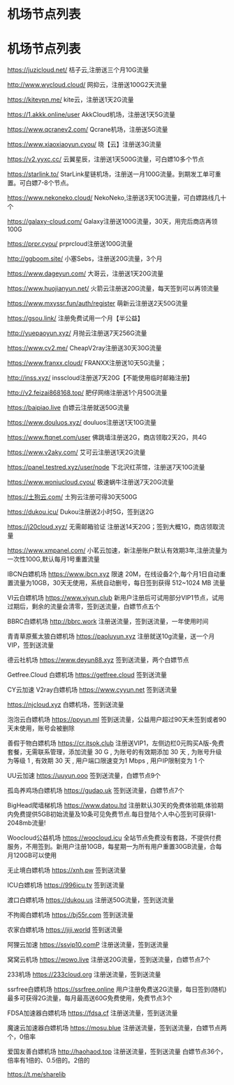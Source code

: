 # 机场节点列表
# 机场节点列表
https://juzicloud.net/ 桔子云,注册送三个月10G流量

http://www.wycloud.cloud/ 网抑云，注册送100G2天流量

https://kitevpn.me/ kite云，注册送1天2G流量

https://1.akkk.online/user AkkCloud机场，注册送1天5G流量

https://www.qcranev2.com/ Qcrane机场，注册送5G流量

https://www.xiaoxiaoyun.cyou/ 晓【云】注册送3G流量

https://v2.yyxc.cc/ 云翼星辰，注册送1天500G流量，可白嫖10多个节点

https://starlink.to/ StarLink星链机场，注册送一月100G流量。到期发工单可重置。可白嫖7-8个节点。

https://www.nekoneko.cloud/ NekoNeko,注册送3天10G流量，可白嫖路线几十个

https://galaxy-cloud.com/ Galaxy注册送100G流量，30天，用完后商店再领100G

https://prpr.cyou/ prprcloud注册送100G流量

http://ggboom.site/ 小塞Sebs，注册送20G流量，3个月

https://www.dageyun.com/ 大哥云，注册送1天20G流量

https://www.huojianyun.net/ 火箭云注册送20G流量，每天签到可以再领流量

https://www.mxyssr.fun/auth/register 萌新云注册送2天50G流量

https://gsou.link/ 注册免费试用一个月【半公益】

http://yuepaoyun.xyz/ 月抛云注册送7天256G流量

https://www.cv2.me/ CheapV2ray注册送30天30G流量

https://www.franxx.cloud/ FRANXX注册送10天5G流量；

http://inss.xyz/ insscloud注册送7天20G【不能使用临时邮箱注册】

http://v2.feizai868168.top/ 肥仔网络注册送1个月50G流量

https://baipiao.live 白嫖云注册就送50G流量

https://www.douluos.xyz/ douluos注册送1天10G流量

https://www.ftqnet.com/user 佛跳墙注册送2G，商店领取2天2G，共4G

https://www.v2aky.com/ 艾可云注册送1天2G流量

https://panel.testred.xyz/user/node 下北沢红茶馆，注册送7天10G流量

https://www.woniucloud.cyou/ 极速蜗牛注册送7天20G流量

https://土狗云.com/ 土狗云注册可得30天500G

https://dukou.icu/ Dukou注册送2小时5G，签到送2G

https://j20cloud.xyz/ 无需邮箱验证 注册送14天20G；签到大概1G，商店领取流量

https://www.xmpanel.com/ 小茗云加速，新注册账户默认有效期3年,注册流量为一次性100G,默认每月1号重置流量

IBCN白嫖机场    https://www.ibcn.xyz 限速 20M，在线设备2个,每个月1日自动重置流量为10GB，30天无使用，系统自动删号，每日签到获得 512~1024 MB 流量

VI云白嫖机场    https://www.viyun.club 新用户注册后可试用部分VIP1节点，试用过期后，剩余的流量会清零，签到送流量，白嫖节点五个

BBRC白嫖机场    http://bbrc.work 注册送流量，签到送流量，一年使用时间

青青草原蕉太狼白嫖机场    https://paoluyun.xyz 注册就送10g流量，送一个月VIP，签到送流量

德云社机场    https://www.deyun88.xyz 签到送流量，两个白嫖节点

Getfree.Cloud 白嫖机场    https://getfree.cloud 签到送流量

CY云加速 V2ray白嫖机场    https://www.cyyun.net 签到送流量

https://njcloud.xyz 白嫖机场，签到送流量

泡泡云白嫖机场 https://ppyun.ml 签到送流量，公益用户超过90天未签到或者90天未使用，账号会被删除

善假于物白嫖机场 https://cr.itsok.club 注册送VIP1，左侧边栏0元购买A版-免费套餐，无需联系管理，添加流量 30 G , 为账号的有效期添加 30 天 , 为账号升级为等级 1 , 有效期 30 天 , 用户端口限速变为1 Mbps , 用户IP限制变为 1 个

UU云加速 https://uuyun.ooo 签到送流量，白嫖节点9个

孤岛养鸡场白嫖机场 https://gudao.uk 签到送流量，白嫖节点7个

BigHead爬墙梯机场 https://www.datou.ltd 注册默认30天的免费体验期,体验期内免费提供5GB初始流量及10条可见免费节点.每日登陆个人中心签到可获得1-2048mb流量!

Woocloud公益机场 https://woocloud.icu 全站节点免费没有套路，不提供付费服务，不用签到。新用户注册10GB，每星期一为所有用户重置30GB流量，合每月120GB可以使用

无止境白嫖机场 https://xnh.pw 签到送流量

ICU白嫖机场 https://996icu.tv 签到送流量

渡口白嫖机场 https://dukou.us 注册送50G流量，签到送流量

不拘阁白嫖机场 https://bj55r.com 签到送流量

农家白嫖机场 https://jiji.world 签到送流量

阿狸云加速 https://ssvip10.comP 注册送流量，签到送流量

窝窝云机场 https://wowo.live 注册送20G流量，签到送流量，白嫖节点7个

233机场 https://233cloud.org 注册送流量，签到送流量

ssrfree白嫖机场 https://ssrfree.online 用户注册免费送2G流量，每日签到(随机)最多可获得2G流量，每月最高送60G免费使用，免费节点3个

FDSA加速器白嫖机场 https://fdsa.cf 注册送流量，签到送流量

魔速云加速器白嫖机场 https://mosu.blue 注册送流量，签到送流量，白嫖节点两个，0倍率

爱国友善白嫖机场 http://haohaod.top 注册送流量，签到送流量 白嫖节点36个，倍率有1倍的、0.5倍的。2倍的

https://t.me/sharelib

